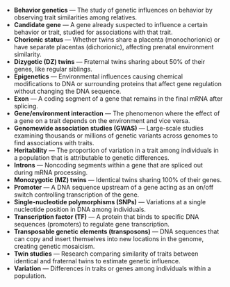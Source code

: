 - **Behavior genetics** — The study of genetic influences on behavior by observing trait similarities among relatives.
- **Candidate gene** — A gene already suspected to influence a certain behavior or trait, studied for associations with that trait.
- **Chorionic status** — Whether twins share a placenta (monochorionic) or have separate placentas (dichorionic), affecting prenatal environment similarity.
- **Dizygotic (DZ) twins** — Fraternal twins sharing about 50% of their genes, like regular siblings.
- **Epigenetics** — Environmental influences causing chemical modifications to DNA or surrounding proteins that affect gene regulation without changing the DNA sequence.
- **Exon** — A coding segment of a gene that remains in the final mRNA after splicing.
- **Gene/environment interaction** — The phenomenon where the effect of a gene on a trait depends on the environment and vice versa.
- **Genomewide association studies (GWAS)** — Large-scale studies examining thousands or millions of genetic variants across genomes to find associations with traits.
- **Heritability** — The proportion of variation in a trait among individuals in a population that is attributable to genetic differences.
- **Introns** — Noncoding segments within a gene that are spliced out during mRNA processing.
- **Monozygotic (MZ) twins** — Identical twins sharing 100% of their genes.
- **Promoter** — A DNA sequence upstream of a gene acting as an on/off switch controlling transcription of the gene.
- **Single-nucleotide polymorphisms (SNPs)** — Variations at a single nucleotide position in DNA among individuals.
- **Transcription factor (TF)** — A protein that binds to specific DNA sequences (promoters) to regulate gene transcription.
- **Transposable genetic elements (transposons)** — DNA sequences that can copy and insert themselves into new locations in the genome, creating genetic mosaicism.
- **Twin studies** — Research comparing similarity of traits between identical and fraternal twins to estimate genetic influence.
- **Variation** — Differences in traits or genes among individuals within a population.

